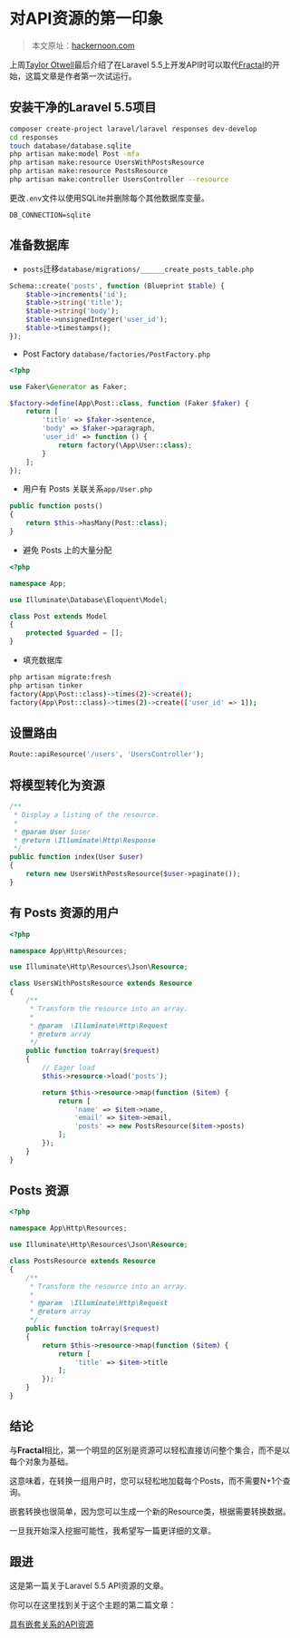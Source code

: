 # 对API资源的第一印象

> 本文原址：[hackernoon.com](https://hackernoon.com/first-impressions-on-laravel-api-resources-4869b73b7847)

上周[Taylor Otwell](https://medium.com/@taylorotwell)最后介绍了在Laravel 5.5上开发API时可以取代[Fractal](http://fractal.thephpleague.com/transformers/)的开始，这篇文章是作者第一次试运行。

## 安装干净的Laravel 5.5项目

```bash
composer create-project laravel/laravel responses dev-develop
cd responses
touch database/database.sqlite
php artisan make:model Post -mfa
php artisan make:resource UsersWithPostsResource
php artisan make:resource PostsResource
php artisan make:controller UsersController --resource
```

更改`.env`文件以使用SQLite并删除每个其他数据库变量。

```
DB_CONNECTION=sqlite
```

## 准备数据库

* `posts`迁移`database/migrations/______create_posts_table.php`

```php
Schema::create('posts', function (Blueprint $table) {
    $table->increments('id');
    $table->string('title');
    $table->string('body');
    $table->unsignedInteger('user_id');
    $table->timestamps();
});
```

* Post Factory `database/factories/PostFactory.php`

```php
<?php

use Faker\Generator as Faker;

$factory->define(App\Post::class, function (Faker $faker) {
    return [
        'title' => $faker->sentence,
        'body' => $faker->paragraph,
        'user_id' => function () {
            return factory(\App\User::class);
        }
    ];
});
```

* 用户有 Posts 关联关系`app/User.php`

```php
public function posts()
{
    return $this->hasMany(Post::class);
}
```

* 避免 Posts 上的大量分配

```php
<?php

namespace App;

use Illuminate\Database\Eloquent\Model;

class Post extends Model
{
    protected $guarded = [];
}
```

* 填充数据库

```bash
php artisan migrate:fresh
php artisan tinker
factory(App\Post::class)->times(2)->create();
factory(App\Post::class)->times(2)->create(['user_id' => 1]);
```

## 设置路由

```php
Route::apiResource('/users', 'UsersController');
```

## 将模型转化为资源

```php
/**
 * Display a listing of the resource.
 *
 * @param User $user
 * @return \Illuminate\Http\Response
 */
public function index(User $user)
{
    return new UsersWithPostsResource($user->paginate());
}
```

## 有 Posts 资源的用户

```php
<?php

namespace App\Http\Resources;

use Illuminate\Http\Resources\Json\Resource;

class UsersWithPostsResource extends Resource
{
    /**
     * Transform the resource into an array.
     *
     * @param  \Illuminate\Http\Request
     * @return array
     */
    public function toArray($request)
    {
        // Eager load
        $this->resource->load('posts');

        return $this->resource->map(function ($item) {
            return [
                'name' => $item->name,
                'email' => $item->email,
                'posts' => new PostsResource($item->posts)
            ];
        });
    }
}
```

## Posts 资源

```php
<?php

namespace App\Http\Resources;

use Illuminate\Http\Resources\Json\Resource;

class PostsResource extends Resource
{
    /**
     * Transform the resource into an array.
     *
     * @param  \Illuminate\Http\Request
     * @return array
     */
    public function toArray($request)
    {
        return $this->resource->map(function ($item) {
            return [
                'title' => $item->title
            ];
        });
    }
}
```

## 结论

与**Fractal**相比，第一个明显的区别是资源可以轻松直接访问整个集合，而不是以每个对象为基础。

这意味着，在转换一组用户时，您可以轻松地加载每个Posts，而不需要N+1个查询。

嵌套转换也很简单，因为您可以生成一个新的Resource类，根据需要转换数据。

一旦我开始深入挖掘可能性，我希望写一篇更详细的文章。

## 跟进

这是第一篇关于Laravel 5.5 API资源的文章。

你可以在这里找到关于这个主题的第二篇文章：

[具有嵌套关系的API资源](/languages/laravel/api/reusable-api-resource-with-nested-relationship-laravel-5-5.md)

